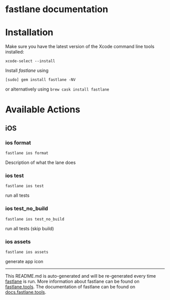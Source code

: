 fastlane documentation
================
# Installation

Make sure you have the latest version of the Xcode command line tools installed:

```
xcode-select --install
```

Install _fastlane_ using
```
[sudo] gem install fastlane -NV
```
or alternatively using `brew cask install fastlane`

# Available Actions
## iOS
### ios format
```
fastlane ios format
```
Description of what the lane does
### ios test
```
fastlane ios test
```
run all tests
### ios test_no_build
```
fastlane ios test_no_build
```
run all tests (skip build)
### ios assets
```
fastlane ios assets
```
generate app icon

----

This README.md is auto-generated and will be re-generated every time [fastlane](https://fastlane.tools) is run.
More information about fastlane can be found on [fastlane.tools](https://fastlane.tools).
The documentation of fastlane can be found on [docs.fastlane.tools](https://docs.fastlane.tools).
